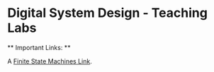 # Digital System Design - Teaching Labs
** Important Links: **


A [Finite State Machines Link](https://verilogguide.readthedocs.io/en/latest/verilog/fsm.html "Finite State Machines").

